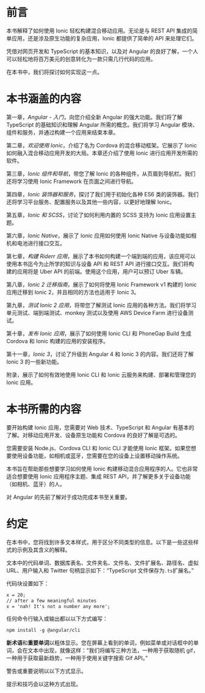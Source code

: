 # 前言

本书解释了如何使用 Ionic 轻松构建混合移动应用。无论是与 REST API 集成的简单应用，还是涉及原生功能的复杂应用，Ionic 都提供了简单的 API 来处理它们。

凭借对网页开发和 TypeScript 的基本知识，以及对 Angular 的良好了解，一个人可以轻松地将百万美元的创意转化为一款只需几行代码的应用。

在本书中，我们将探讨如何实现这一点。

# 本书涵盖的内容

第一章，*Angular - 入门*，向您介绍全新 Angular 的强大功能。我们将了解 TypeScript 的基础知识和理解 Angular 所需的概念。我们将学习 Angular 模块、组件和服务，并通过构建一个应用来结束本章。

第二章，*欢迎使用 Ionic*，介绍了名为 Cordova 的混合移动框架。它展示了 Ionic 如何融入混合移动应用开发的大局。本章还介绍了使用 Ionic 进行应用开发所需的软件。

第三章，*Ionic 组件和导航*，带您了解 Ionic 的各种组件，从页眉到导航栏。我们还将学习使用 Ionic Framework 在页面之间进行导航。

第四章，*Ionic 装饰器和服务*，探讨了我们用于初始化各种 ES6 类的装饰器。我们还将学习平台服务、配置服务以及其他一些内容，以更好地理解 Ionic。

第五章，*Ionic 和 SCSS*，讨论了如何利用内置的 SCSS 支持为 Ionic 应用设置主题。

第六章，*Ionic Native*，展示了 Ionic 应用如何使用 Ionic Native 与设备功能如相机和电池进行接口交互。

第七章，*构建 Riderr 应用*，展示了本书如何构建一个端到端的应用，该应用可以使用本书迄今为止所学的知识与设备 API 和 REST API 进行接口交互。我们将构建的应用将是 Uber API 的前端。使用这个应用，用户可以预订 Uber 车辆。

第八章，*Ionic 2 迁移指南*，展示了如何将使用 Ionic Framework v1 构建的 Ionic 应用迁移到 Ionic 2，并且相同的方法也适用于 Ionic 3。

第九章，*测试 Ionic 2 应用*，将带您了解测试 Ionic 应用的各种方法。我们将学习单元测试、端到端测试、monkey 测试以及使用 AWS Device Farm 进行设备测试。

第十章，*发布 Ionic 应用*，展示了如何使用 Ionic CLI 和 PhoneGap Build 生成 Cordova 和 Ionic 构建的应用的安装程序。

第十一章，*Ionic 3*，讨论了升级到 Angular 4 和 Ionic 3 的内容。我们还将了解 Ionic 3 的一些新功能。

附录，展示了如何有效地使用 Ionic CLI 和 Ionic 云服务来构建、部署和管理您的 Ionic 应用。

# 本书所需的内容

要开始构建 Ionic 应用，您需要对 Web 技术、TypeScript 和 Angular 有基本的了解。对移动应用开发、设备原生功能和 Cordova 的良好了解是可选的。

您需要安装 Node.js、Cordova CLI 和 Ionic CLI 才能使用 Ionic 框架。如果您想要使用设备功能，如相机或蓝牙，您需要在您的设备上设置移动操作系统。

本书旨在帮助那些想要学习如何使用 Ionic 构建移动混合应用程序的人。它也非常适合想要使用 Ionic 应用程序主题、集成 REST API，并了解更多关于设备功能（如相机、蓝牙）的人。

对 Angular 的先前了解对于成功完成本书至关重要。

# 约定

在本书中，您将找到许多文本样式，用于区分不同类型的信息。以下是一些这些样式的示例及其含义的解释。

文本中的代码单词、数据库表名、文件夹名、文件名、文件扩展名、路径名、虚拟 URL、用户输入和 Twitter 句柄显示如下：“TypeScript 文件保存为`.ts`扩展名。”

代码块设置如下：

```html
x = 20; 
// after a few meaningful minutes  
x = 'nah! It's not a number any more';

```

任何命令行输入或输出都以以下方式编写：

```html
npm install -g @angular/cli

```

**新术语**和**重要单词**以粗体显示。您在屏幕上看到的单词，例如菜单或对话框中的单词，会在文本中出现，就像这样：“我们将编写三种方法，一种用于获取随机 gif，一种用于获取最新趋势，一种用于使用关键字搜索 Gif API。”

警告或重要说明以以下方式显示。

提示和技巧会以这种方式出现。
